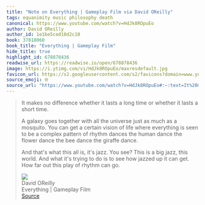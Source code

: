 ```yaml
---
title: "Note on Everything | Gameplay Film via David OReilly"
tags: equanimity music philosophy death
canonical: https://www.youtube.com/watch?v=HdJk8ROpuEo
author: David OReilly
author_id: 1e1be5ced10d2c10
book: 37818060
book_title: "Everything | Gameplay Film"
hide_title: true
highlight_id: 678878436
readwise_url: https://readwise.io/open/678878436
image: https://i.ytimg.com/vi/HdJk8ROpuEo/maxresdefault.jpg
favicon_url: https://s2.googleusercontent.com/s2/favicons?domain=www.youtube.com
source_emoji: 🌐
source_url: "https://www.youtube.com/watch?v=HdJk8ROpuEo#:~:text=It%20makes%20no,rhythm%20can%20go."
---
```


> It makes no difference whether it lasts a long time or whether it lasts a short time.
> 
> A galaxy goes together with all the universe just as much as a mosquito. You can get a certain vision of life where everything is seen to be a complex pattern of rhythm dances the human dance the flower dance the bee dance the giraffe dance.
> 
> And that's what this all is, it's jazz. You see? This is a big jazz, this world. And what it's trying to do is to see how jazzed up it can get. How far out this play of rhythm can go.
> <div class="quoteback-footer"><div class="quoteback-avatar"><img class="mini-favicon" src="https://s2.googleusercontent.com/s2/favicons?domain=www.youtube.com"></div><div class="quoteback-metadata"><div class="metadata-inner"><span style="display:none">FROM:</span><div aria-label="David OReilly" class="quoteback-author"> David OReilly</div><div aria-label="Everything | Gameplay Film" class="quoteback-title"> Everything | Gameplay Film</div></div></div><div class="quoteback-backlink"><a target="_blank" aria-label="go to the full text of this quotation" rel="noopener" href="https://www.youtube.com/watch?v=HdJk8ROpuEo#:~:text=It%20makes%20no,rhythm%20can%20go." class="quoteback-arrow"> Source</a></div></div>